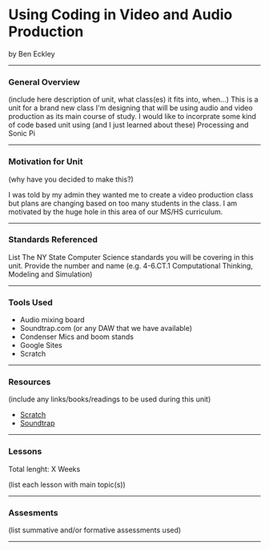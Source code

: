 # Using Coding in Video and Audio Production
by Ben Eckley

-----

### General Overview
(include here description of unit, what class(es) it fits into, when...)
This is a unit for a brand new class I'm designing that will be using audio and video production as its main course of study. I would like to incorprate some kind of code based unit using (and I just learned about these) Processing and Sonic Pi

---

### Motivation for Unit
(why have you decided to make this?)

I was told by my admin they wanted me to create a video production class but plans are changing based on too many students in the class. I am motivated by the huge hole in this area of our MS/HS curriculum.

---

### Standards Referenced
List The NY State Computer Science standards you will be covering in this unit. Provide the number and name (e.g. 4-6.CT.1 Computational Thinking, Modeling and Simulation)

---

### Tools Used
- Audio mixing board
- Soundtrap.com (or any DAW that we have available)
- Condenser Mics and boom stands
- Google Sites
- Scratch

---

### Resources
(include any links/books/readings to be used during this unit)

- [Scratch](https://scratch.mit.edu/)
- [Soundtrap](https://www.soundtrap.com/)


---

### Lessons
Total lenght: X Weeks

(list each lesson with main topic(s))

---

### Assesments
(list summative and/or formative assessments used)

---
